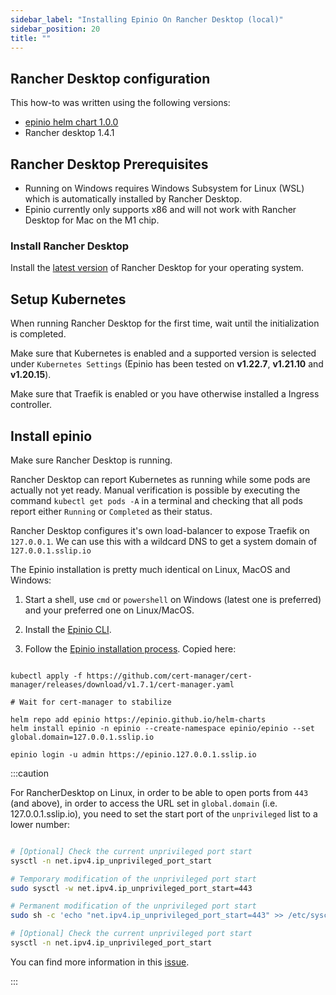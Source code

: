 ```yaml
---
sidebar_label: "Installing Epinio On Rancher Desktop (local)"
sidebar_position: 20
title: ""
---
```


## Rancher Desktop configuration

This how-to was written using the following versions:

* [epinio helm chart 1.0.0](https://github.com/epinio/helm-charts/releases/tag/epinio-1.0.0)
* Rancher desktop 1.4.1

## Rancher Desktop Prerequisites

* Running on Windows requires Windows Subsystem for Linux (WSL) which is automatically installed by Rancher Desktop.
* Epinio currently only supports x86 and will not work with Rancher Desktop for Mac on the M1 chip.

### Install Rancher Desktop

Install the [latest version](https://github.com/rancher-sandbox/rancher-desktop/releases) of Rancher Desktop for your operating system.

## Setup Kubernetes

When running Rancher Desktop for the first time, wait until the initialization is completed.

Make sure that Kubernetes is enabled and a supported version is selected under `Kubernetes Settings` (Epinio has been tested on **v1.22.7**, **v1.21.10** and **v1.20.15**).

Make sure that Traefik is enabled or you have otherwise installed a Ingress controller.

## Install epinio

Make sure Rancher Desktop is running.

Rancher Desktop can report Kubernetes as running while some pods are actually not yet ready.
Manual verification is possible by executing the command `kubectl get pods -A` in a terminal and checking that all pods report either `Running` or `Completed` as their status.

Rancher Desktop configures it's own load-balancer to expose Traefik on `127.0.0.1`. We can use this with a wildcard DNS to get a system domain of `127.0.0.1.sslip.io`

The Epinio installation is pretty much identical on Linux, MacOS and Windows:

1. Start a shell, use `cmd` or `powershell` on Windows (latest one is preferred) and your preferred one on Linux/MacOS.

2. Install the [Epinio CLI](../installation/install_epinio_cli.md).

3. Follow the [Epinio installation process](../installation/install_epinio.md). Copied here:

```shell

kubectl apply -f https://github.com/cert-manager/cert-manager/releases/download/v1.7.1/cert-manager.yaml  

# Wait for cert-manager to stabilize

helm repo add epinio https://epinio.github.io/helm-charts
helm install epinio -n epinio --create-namespace epinio/epinio --set global.domain=127.0.0.1.sslip.io

epinio login -u admin https://epinio.127.0.0.1.sslip.io

```

:::caution

For RancherDesktop on Linux, in order to be able to open ports from `443` (and above), in order to access the URL set in `global.domain` (i.e. 127.0.0.1.sslip.io), you need to set the start port of the `unprivileged` list to a lower number:

```bash

# [Optional] Check the current unprivileged port start
sysctl -n net.ipv4.ip_unprivileged_port_start

# Temporary modification of the unprivileged port start
sudo sysctl -w net.ipv4.ip_unprivileged_port_start=443

# Permanent modification of the unprivileged port start
sudo sh -c 'echo "net.ipv4.ip_unprivileged_port_start=443" >> /etc/sysctl.d/50-unprivileged-ports.conf'

# [Optional] Check the current unprivileged port start
sysctl -n net.ipv4.ip_unprivileged_port_start

```

You can find more information in this [issue](https://github.com/rancher-sandbox/rancher-desktop/issues/576).

:::

